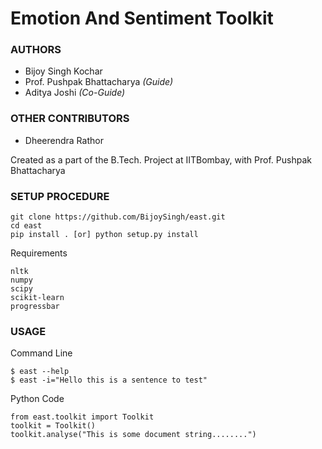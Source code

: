 Emotion And Sentiment Toolkit
=============================
### AUTHORS
* Bijoy Singh Kochar
* Prof. Pushpak Bhattacharya *(Guide)*
* Aditya Joshi *(Co-Guide)*

### OTHER CONTRIBUTORS
* Dheerendra Rathor

Created as a part of the B.Tech. Project at IITBombay, with Prof. Pushpak Bhattacharya

### SETUP PROCEDURE

```
git clone https://github.com/BijoySingh/east.git
cd east
pip install . [or] python setup.py install
```

Requirements

```
nltk
numpy
scipy
scikit-learn
progressbar
```

### USAGE
Command Line
```
$ east --help
$ east -i="Hello this is a sentence to test"
```

Python Code
```
from east.toolkit import Toolkit
toolkit = Toolkit()
toolkit.analyse("This is some document string........")
```